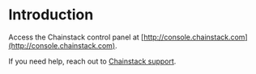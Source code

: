 # Introduction

Access the Chainstack control panel at [http://console.chainstack.com](http://console.chainstack.com).

If you need help, reach out to [Chainstack support](https://support.chainstack.com).